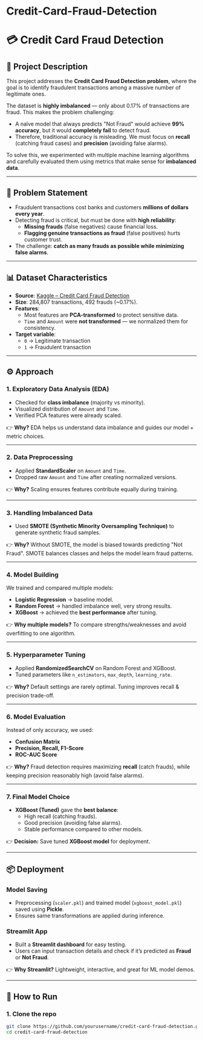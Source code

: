 # Credit-Card-Fraud-Detection
# 💳 Credit Card Fraud Detection

## 📖 Project Description
This project addresses the **Credit Card Fraud Detection problem**, where the goal is to identify fraudulent transactions among a massive number of legitimate ones.  

The dataset is **highly imbalanced** — only about 0.17% of transactions are fraud. This makes the problem challenging:  
- A naïve model that always predicts "Not Fraud" would achieve **99% accuracy**, but it would **completely fail** to detect fraud.  
- Therefore, traditional accuracy is misleading. We must focus on **recall** (catching fraud cases) and **precision** (avoiding false alarms).  

To solve this, we experimented with multiple machine learning algorithms and carefully evaluated them using metrics that make sense for **imbalanced data**.

---

## 🎯 Problem Statement
- Fraudulent transactions cost banks and customers **millions of dollars every year**.  
- Detecting fraud is critical, but must be done with **high reliability**:  
  - **Missing frauds** (false negatives) cause financial loss.  
  - **Flagging genuine transactions as fraud** (false positives) hurts customer trust.  
- The challenge: **catch as many frauds as possible while minimizing false alarms**.

---

## 📊 Dataset Characteristics
- **Source**: [Kaggle – Credit Card Fraud Detection](https://www.kaggle.com/mlg-ulb/creditcardfraud)  
- **Size**: 284,807 transactions, 492 frauds (~0.17%).  
- **Features**:  
  - Most features are **PCA-transformed** to protect sensitive data.  
  - `Time` and `Amount` were **not transformed** — we normalized them for consistency.  
- **Target variable**:  
  - `0` → Legitimate transaction  
  - `1` → Fraudulent transaction  

---

## ⚙️ Approach

### 1. **Exploratory Data Analysis (EDA)**
- Checked for **class imbalance** (majority vs minority).  
- Visualized distribution of `Amount` and `Time`.  
- Verified PCA features were already scaled.  

👉 **Why?** EDA helps us understand data imbalance and guides our model + metric choices.  

---

### 2. **Data Preprocessing**
- Applied **StandardScaler** on `Amount` and `Time`.  
- Dropped raw `Amount` and `Time` after creating normalized versions.  

👉 **Why?** Scaling ensures features contribute equally during training.  

---

### 3. **Handling Imbalanced Data**
- Used **SMOTE (Synthetic Minority Oversampling Technique)** to generate synthetic fraud samples.  

👉 **Why?** Without SMOTE, the model is biased towards predicting "Not Fraud". SMOTE balances classes and helps the model learn fraud patterns.  

---

### 4. **Model Building**
We trained and compared multiple models:
- **Logistic Regression** → baseline model.  
- **Random Forest** → handled imbalance well, very strong results.  
- **XGBoost** → achieved the **best performance** after tuning.  

👉 **Why multiple models?** To compare strengths/weaknesses and avoid overfitting to one algorithm.  

---

### 5. **Hyperparameter Tuning**
- Applied **RandomizedSearchCV** on Random Forest and XGBoost.  
- Tuned parameters like `n_estimators`, `max_depth`, `learning_rate`.  

👉 **Why?** Default settings are rarely optimal. Tuning improves recall & precision trade-off.  

---

### 6. **Model Evaluation**
Instead of only accuracy, we used:
- **Confusion Matrix**  
- **Precision, Recall, F1-Score**  
- **ROC-AUC Score**  

👉 **Why?** Fraud detection requires maximizing **recall** (catch frauds), while keeping precision reasonably high (avoid false alarms).  

---

### 7. **Final Model Choice**
- **XGBoost (Tuned)** gave the **best balance**:  
  - High recall (catching frauds).  
  - Good precision (avoiding false alarms).  
  - Stable performance compared to other models.  

👉 **Decision:** Save tuned **XGBoost model** for deployment.  

---

## 📦 Deployment

### Model Saving
- Preprocessing (`scaler.pkl`) and trained model (`xgboost_model.pkl`) saved using **Pickle**.  
- Ensures same transformations are applied during inference.  

### Streamlit App
- Built a **Streamlit dashboard** for easy testing.  
- Users can input transaction details and check if it’s predicted as **Fraud** or **Not Fraud**.  

👉 **Why Streamlit?** Lightweight, interactive, and great for ML model demos.  

---

## 🚀 How to Run

### 1. Clone the repo
```bash
git clone https://github.com/yourusername/credit-card-fraud-detection.git
cd credit-card-fraud-detection
